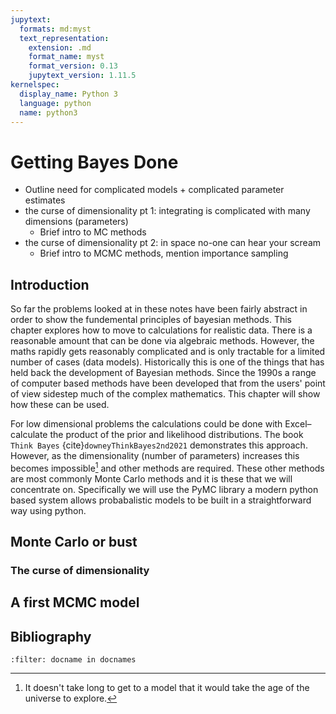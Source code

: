 ```yaml
---
jupytext:
  formats: md:myst
  text_representation:
    extension: .md
    format_name: myst
    format_version: 0.13
    jupytext_version: 1.11.5
kernelspec:
  display_name: Python 3
  language: python
  name: python3
---
```


# Getting Bayes Done

* Outline need for complicated models + complicated parameter estimates
* the curse of dimensionality pt 1: integrating is complicated with many dimensions (parameters)
    * Brief intro to MC methods
* the curse of dimensionality pt 2: in space no-one can hear your scream
    * Brief intro to MCMC methods, mention importance sampling
 
## Introduction

So far the problems looked at in these notes have been fairly abstract in order to show the fundemental  principles of bayesian methods. This chapter explores how to move to calculations for realistic data. There is a reasonable amount that can be done via algebraic methods. However, the maths rapidly gets reasonably complicated and is only tractable for a limited number of cases (data models). Historically this is one of the things that has held back the development of Bayesian methods. Since the 1990s a range of computer based methods have been developed that from the users' point of view sidestep much of the complex mathematics. This chapter will show how these can be used.

For low dimensional problems the calculations could be done with Excel–calculate the product of the prior and likelihood distributions. The book `Think Bayes` {cite}`downeyThinkBayes2nd2021` demonstrates this approach. However, as the dimensionality (number of parameters) increases this becomes impossible[^Really] and other methods are required. These other methods are most commonly Monte Carlo methods and it is these that we will concentrate on. Specifically we will use the PyMC library a modern python based system allows probabalistic models to be built in a straightforward way using python. 

[^Really]: It doesn't take long to get to a model that it would take the age of the universe to explore.

## Monte Carlo or bust

### The curse of dimensionality

## A first MCMC model


## Bibliography 

```{bibliography}
:filter: docname in docnames

```
